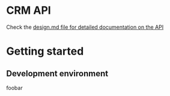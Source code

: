# CRM API
Check the [design.md file for detailed documentation on the API](design.md)
# Getting started
## Development environment
foobar